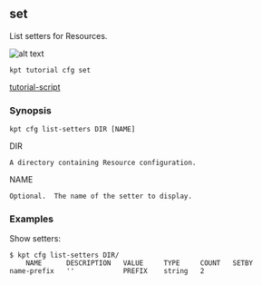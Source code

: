 ## set

List setters for Resources.

![alt text][tutorial]

    kpt tutorial cfg set

[tutorial-script]

### Synopsis

    kpt cfg list-setters DIR [NAME]

  DIR

    A directory containing Resource configuration.

  NAME

    Optional.  The name of the setter to display.

### Examples

  Show setters:

    $ kpt cfg list-setters DIR/
        NAME      DESCRIPTION   VALUE     TYPE     COUNT   SETBY
    name-prefix   ''            PREFIX    string   2

[tutorial]: https://storage.googleapis.com/kpt-dev/docs/cfg-set.gif "kpt cfg set"
[tutorial-script]: ../../gifs/cfg-set.sh
